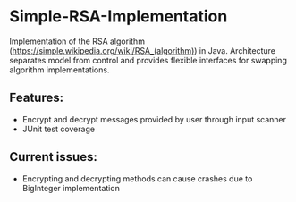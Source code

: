 # Simple-RSA-Implementation

Implementation of the RSA algorithm (https://simple.wikipedia.org/wiki/RSA_(algorithm)) in Java.
Architecture separates model from control and provides flexible interfaces for swapping algorithm implementations.

## Features:
- Encrypt and decrypt messages provided by user through input scanner
- JUnit test coverage

## Current issues:

- Encrypting and decrypting methods can cause crashes due to BigInteger implementation